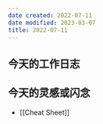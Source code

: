 ```yaml
---
date created: 2022-07-11
date modified: 2023-03-07
title: 2022-07-11
---
```


## 今天的工作日志

## 今天的灵感或闪念

- [[Cheat Sheet]]
